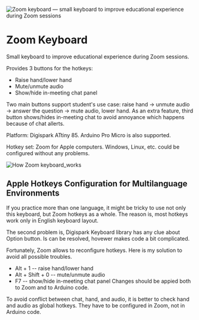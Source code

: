 ![Zoom keyboard — small keyboard to improve educational experience during Zoom sessions](https://github.com/olgapavlova/zoom_keyboard/assets/5625988/2c973657-f33d-4834-b911-65db6cab1ba1)
# Zoom Keyboard
Small keyboard to improve educational experience during Zoom sessions.

Provides 3 buttons for the hotkeys:
* Raise hand/lower hand
* Mute/unmute audio
* Show/hide in-meeting chat panel

Two main buttons support student's use case: raise hand → unmute audio → answer the question → mute audio, lower hand.
As an extra feature, third button shows/hides in-meeting chat to avoid annoyance which happens because of chat allerts.

Platform: Digispark ATtiny 85.
Arduino Pro Micro is also supported.

Hotkey set: Zoom for Apple computers.
Windows, Linux, etc. could be configured without any problems.



![How Zoom keyboard_works](https://github.com/olgapavlova/zoom_keyboard/assets/5625988/c11ce52a-9fe9-46d7-bc52-84594faacb27)



## Apple Hotkeys Configuration for Multilanguage Environments
If you practice more than one language, it might be tricky to use not only this keyboard, but Zoom hotkeys as a whole. The reason is, most hotkeys work only in English keyboard layout.

The second problem is, Digispark Keyboard library has any clue about Option button. Is can be resolved, hovewer makes code a bit complicated.

Fortunately, Zoom allows to reconfigure hotkeys. Here is my solution to avoid all possible troubles.
* Alt + 1 -- raise hand/lower hand
* Alt + Shift + 0 -- mute/unmute audio
* F7 -- show/hide in-meeting chat panel
Changes should be appied both to Zoom and to Arduino code.

To avoid conflict between chat, hand, and audio, it is better to check hand and audio as global hotkeys. They have to be configured in Zoom, not in Arduino code.

